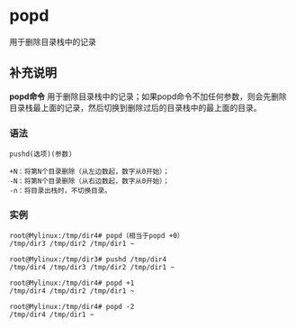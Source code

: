 popd
===

用于删除目录栈中的记录

## 补充说明

**popd命令** 用于删除目录栈中的记录；如果popd命令不加任何参数，则会先删除目录栈最上面的记录，然后切换到删除过后的目录栈中的最上面的目录。

### 语法  

```
pushd(选项)(参数)
```

  

```
+N：将第N个目录删除（从左边数起，数字从0开始）；
-N：将第N个目录删除（从右边数起，数字从0开始）；
-n：将目录出栈时，不切换目录。
```

### 实例  

```
root@Mylinux:/tmp/dir4# popd（相当于popd +0）
/tmp/dir3 /tmp/dir2 /tmp/dir1 ~

root@Mylinux:/tmp/dir3# pushd /tmp/dir4
/tmp/dir4 /tmp/dir3 /tmp/dir2 /tmp/dir1 ~

root@Mylinux:/tmp/dir4# popd +1
/tmp/dir4 /tmp/dir2 /tmp/dir1 ~

root@Mylinux:/tmp/dir4# popd -2
/tmp/dir4 /tmp/dir1 ~
```


